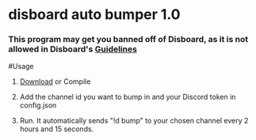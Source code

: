 # disboard auto bumper 1.0
 
### This program may get you banned off of Disboard, as it is not allowed in Disboard's [Guidelines](https://disboard.org/site/guidelines "Disboard Guidelines")

#Usage
1. [Download](https://github.com/unencouraged/disboard-auto-bumper/releases/) or Compile

2. Add the channel id you want to bump in and your Discord token in config.json

3. Run. It automatically sends "!d bump" to your chosen channel every 2 hours and 15 seconds.
